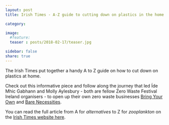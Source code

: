 ```yaml
---
layout: post
title: Irish Times - A-Z guide to cutting down on plastics in the home

category: 

image:
  #feature: 
  teaser : posts/2018-02-17/teaser.jpg

sidebar: false
share: true
---
```


The Irish Times put together a handy A to Z guide on how to cut down on plastics at home. 

Check out this informative piece and follow along the journey that led Íde Mhic Gabhann and  Molly Aylesbury - both are fellow Zero Waste Festival Ireland organisers - to open up their own zero waste businesses [Bring Your Own](https://www.facebook.com/bringyourowncontainers/) and [Bare Necessities](https://www.facebook.com/BareNecessitiesIreland/). 

You can read the full article from A for *alternatives* to Z for *zooplankton* on the [Irish Times website here](https://www.irishtimes.com/life-and-style/homes-and-property/interiors/waste-not-a-z-guide-to-cutting-down-on-plastics-in-the-home-1.3393338).

